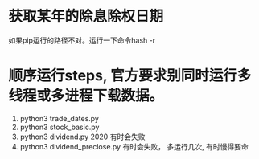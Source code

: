 # 获取某年的除息除权日期

如果pip运行的路径不对。运行一下命令hash -r

# 顺序运行steps, 官方要求别同时运行多线程或多进程下载数据。
1. python3 trade_dates.py  
2. python3 stock_basic.py  
3. python3 dividend.py 2020 有时会失败
4. python3 dividend_preclose.py  有时会失败， 多运行几次, 有时慢得要命
